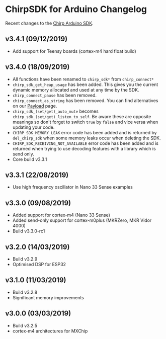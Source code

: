 # ChirpSDK for Arduino Changelog

Recent changes to the [Chirp Arduino SDK](https://developers.chirp.io/docs).

## v3.4.1 (09/12/2019)
 - Add support for Teensy boards (cortex-m4 hard float build)

## v3.4.0 (18/09/2019)
 - All functions have been renamed to `chirp_sdk*` from `chirp_connect*`
 - `chirp_sdk_get_heap_usage` has been added. This gives you the current dynamic memory allocated and used at any time by the SDK.
 - `chirp_connect_pause` has been removed.
 - `chirp_connect_as_string` has been removed. You can find alternatives on our [Payload](https://developers.chirp.io/docs/using-chirp/payloads) page.
 - `chirp_sdk_(set/get)_auto_mute` becomes `chirp_sdk_(set/get)_listen_to_self`. Be aware these are opposite meanings so don't forget to switch `true` by `false` and vice versa when updating your code.
 - `CHIRP_SDK_MEMORY_LEAK` error code has been added and is returned by `del_chirp_sdk` when some memory leaks occur when deleting the SDK.
 - `CHIRP_SDK_RECEIVING_NOT_AVAILABLE` error code has been added and is returned when trying to use decoding features with a library which is send only.
 - Core build v3.3.1

## v3.3.1 (22/08/2019)
 - Use high frequency oscillator in Nano 33 Sense examples

## v3.3.0 (09/08/2019)

 - Added support for cortex-m4 (Nano 33 Sense)
 - Added send-only support for cortex-m0plus (MKRZero, MKR Vidor 4000)
 - Build v3.3.0-rc1

## v3.2.0 (14/03/2019)

 - Build v3.2.9
 - Optimised DSP for ESP32

## v3.1.0 (11/03/2019)

 - Build v3.2.8
 - Significant memory improvements

## v3.0.0 (03/03/2019)

 - Build v3.2.5
 - cortex-m4 architectures for MXChip
